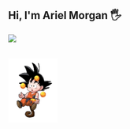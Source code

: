 ## Hi, I'm Ariel Morgan 🖐️
<div> 
  <a href="[https://www.linkedin.com/in/arielmorgan]" target="_blank">
    <img src="https://img.shields.io/badge/-LinkedIn-%230077B5?style=for-the-badge&logo=linkedin&logoColor=white" target="_blank">
  </a> 
</div>

##
<img src="https://github.com/morganarielr/morganarielr/blob/main/loading.gif" width="100" target="_blank">

